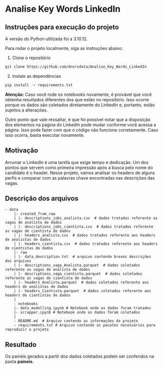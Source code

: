 # Analise Key Words LinkedIn

## Instruções para execução do projeto

A versão do Python utilizada foi a 3.10.12.

Para rodar o projeto localmente, siga as instruções abaixo:

1. Clone o repositório

```sh
git clone https://github.com/dnsrsdata/Analise_Key_Words_LinkedIn
```

2. Instale as dependências

```sh
pip install -r requirements.txt
```

**Atenção:** Caso você rode os notebooks novamente, é provável que você obtenha
resultados diferentes dos que estão no repositório. Isso ocorre porque os dados
são coletados diretamente do LinkedIn e, portanto, estão sujeitos a alterações.

Outro ponto que vale ressaltar, é que foi possível notar que a disposição dos
elementos na página do LinkedIn pode mudar conforme você acessa a página. Isso
pode fazer com que o código não funcione corretamente. Caso isso ocorra, basta
executar novamente.

## Motivação

Arrumar o LinkedIn é uma tarefa que exige tempo e dedicação. Um dos pontos que
servem como primeira impressão após a busca pelo nome do candidato é o header.
Nesse projeto, vamos analisar os headers de alguns perfis e comparar com as 
palavras chave encontradas nas descrições das vagas.

## Descrição dos arquivos

    - data
        |- created_from_raw
        | |- descriptions_jobs_analista.csv  # dados tratados referente as vagas de analista de dados
        | |- descriptions_jobs_cientista.csv  # dados tratados referente as vagas de cientista de dados 
        | |- headers_analista.csv  # dados tratados referente aos headers de analistas de dados
        | |- headers_cientista.csv  # dados tratados referente aos headers de cientistas de dados
        |- raw
        | |- data_description.txt  # arquivo contendo breves descrições dos arquivos
        | |- descriptions_vaga_Analista.parquet  # dados coletados referente as vagas de analista de dados
        | |- descriptions_vaga_cientista.parquet  # dados coletados referente as vagas de cientista de dados
        | |- headers_Analista.parquet  # dados coletados referente aos headers de analistas de dados
        | |- headers_Cientista.parquet  # dados coletados referente aos headers de cientistas de dados
        |
        - notebooks
        |- data_modelling.ipynb # Notebook onde os dados foram tratados  
        |- scrapper.ipynb # Notebook onde os dados foram coletados 
        |
        - README.md  # Arquivo contendo as informações do projeto
        - requirements.txt # Arquivo contendo os pacotes necessários para reproduzir o projeto

## Resultado

Os painéis gerados a partir dos dados coletados podem ser conferidos na pasta **paineis**.